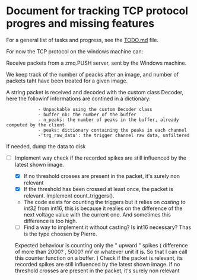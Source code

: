 # Document for tracking TCP protocol progres and missing features

For a general list of tasks and progress, see the [TODO.md](../TODO.md) file.

For now the TCP protocol on the windows machine can: 

Receive packets from a zmq.PUSH server, sent by the Windows machine.

We keep track of the number of peacks after an image, and number of packets taht have been treated for a given image.

A string packet is received and decoded with the custom class Decoder, here the followinf informations are contined in a dictionary:

```{'buffer_nb': 10, 'n_peaks': 0,'peaks': {'ch_nb from 0 to 255': np.array(shape=n of peaks in buffer with 'timestamp') } }'}}
            - Unpackable using the custom Decoder class
            - buffer_nb: the number of the buffer
            - n_peaks: the number of peaks in the buffer, already computed by the client
            - peaks: dictionary containing the peaks in each channel
            -'trg_raw_data': the trigger channel raw data, unfiltered
```

If needed, dump the data to disk

- [ ] Implement way check if the recorded spikes are still influenced by the latest shown image.
    - [x] If no threshold crosses are present in the packet, it's surely non relevant
    - [x] If the threshold has been crossed at least once, the packet is relevant. Implement count_triggers().
    - The code exists for counting the triggers but it relies on *casting to int32* from int16, this is because it realies on the difference of the next voltage value with the current one. And sometimes this difference is too high.
    - [ ] Find a way to implement it without casting? Is int16 necessary? Thas is the type choosen by Pierre.

    Expected behaviour is counting only the " upward " spikes ( difference of more than 2000? , 5000? mV or whatever unit it is. So that I can call this counter function on a buffer. )
Check if the packet is relevant, its recorded spikes are still influenced by the latest shown image.
    If no threshold crosses are present in the packet, it's surely non relevant




